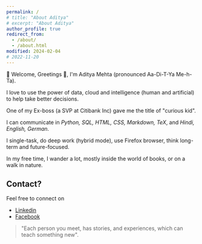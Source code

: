 ```yaml
---
permalink: /
# title: "About Aditya"
# excerpt: "About Aditya"
author_profile: true
redirect_from: 
  - /about/
  - /about.html
modified: 2024-02-04
# 2022-11-20
---
```

<!-- About Aditya -->
<!-- ====== -->
🙏 Welcome, Greetings 👋, I'm Aditya Mehta (pronounced Aa-Di-T-Ya Me-h-Ta). 

I love to use the power of data, cloud and intelligence (human and artificial) to help take better decisions.

<!-- I love to explore using technologies to help humans capture, transfer and implement ideas in real world. -->

One of my Ex-boss (a SVP at Citibank Inc) gave me the title of "curious kid".

I can communicate in _Python, SQL, HTML, CSS, Markdown, TeX_, and _Hindi, English, German_. 

I single-task, do deep work (hybrid mode), use Firefox browser, think long-term and future-focused.

In my free time, I wander a lot, mostly inside the world of books, or on a walk in nature.


<!-- By no means, I'm perfect and try to be less-erroneous. I enjoy solving problems and save time using technology, reducing entropy, and then serially over-thinking.  -->

<!-- My main tools are the Vim text editor, OpenBSD operating system, PostgreSQL database, Ruby language, and Firefox browser.  -->


Contact?
------
<!-- If you got interested in talking more about experiences, education, opportunities, or just hangout,I'd love to have a conversation because I believe:  -->

Feel free to connect on 

* [Linkedin](https://www.linkedin.com/in/eradityamehta)
* [Facebook](https://www.facebook.com/adityajimehta)
<!-- Or, schedule a meeting in my calendar [here](https://calendly.com/speakwithaditya). -->

> "Each person you meet, has stories, and experiences, which can teach something new". 


